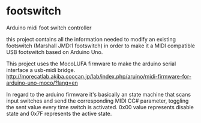 # footswitch
Arduino midi foot switch controller

this project contains all the information needed to modify an existing footswitch (Marshall JMD:1 footswitch) in order to make it a MIDI compatible USB footswitch based on Arduino Uno.

This project uses the MocoLUFA firmware to make the arduino serial interface a usb-midi bridge.
http://morecatlab.akiba.coocan.jp/lab/index.php/aruino/midi-firmware-for-arduino-uno-moco/?lang=en

In regard to the arduino firmware it's basically an state machine that scans input switches and send the corresponding MIDI CC# parameter, toggling the sent value every time switch is activated. 0x00 value represents disable state and 0x7F represents the active state.
